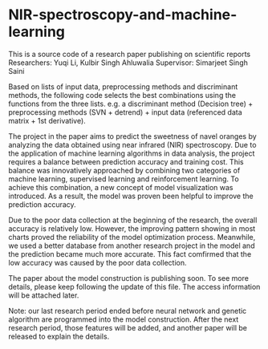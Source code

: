 # NIR-spectroscopy-and-machine-learning
This is a source code of a research paper publishing on scientific reports
Researchers: Yuqi Li, Kulbir Singh Ahluwalia
Supervisor: Simarjeet Singh Saini

Based on lists of input data, preprocessing methods and discriminant methods, the following code selects the best combinations using the functions from the three lists. e.g. a discriminant method (Decision tree) + preprocessing methods (SVN + detrend) + input data (referenced data matrix + 1st derivative).

The project in the paper aims to predict the sweetness of navel oranges by analyzing the data obtained using near infrared (NIR) spectroscopy. Due to the application of machine learning algorithms in data analysis, the project requires a balance between prediction accuracy and training cost. This balance was innovatively approached by combining two categories of machine learning, supervised learning and reinforcement learning. To achieve this combination, a new concept of model visualization was introduced. As a result, the model was proven been helpful to improve the prediction accuracy. 

Due to the poor data collection at the beginning of the research, the overall accuracy is relatively low. However, the improving pattern showing in most charts proved the reliability of the model optimization process. Meanwhile, we used a better database from another research project in the model and the prediction became much more accurate. This fact comfirmed that the low accuracy was caused by the poor data collection.

The paper about the model construction is publishing soon. To see more details, please keep following the update of this file. The access information will be attached later.

Note: our last research period ended before neural network and genetic algorithm are programmed into the model construction. After the next research period, those features will be added, and another paper will be released to explain the details.
